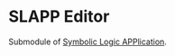 # SLAPP Editor #

Submodule of [Symbolic Logic APPlication](https://github.com/tonydroy/Symbolic-Logic-APPlication).
